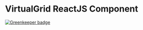 # VirtualGrid ReactJS Component

[![Greenkeeper badge](https://badges.greenkeeper.io/jlopezxs/react-virtualgrid.svg)](https://greenkeeper.io/)
